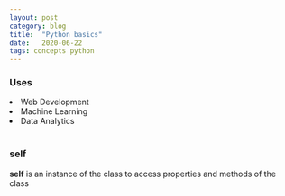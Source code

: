 ```yaml
---
layout: post
category: blog
title:  "Python basics"
date:   2020-06-22
tags: concepts python
---
```


### Uses
<li>Web Development</li>
<li>Machine Learning</li>
<li>Data Analytics</li>
<br>

### self
<strong>self</strong> is an instance of the class to access properties and methods of the class

